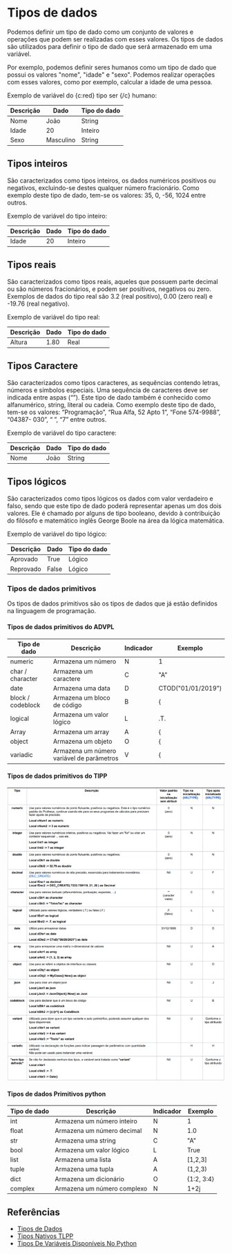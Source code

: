 # Tipos de dados

Podemos definir um tipo de dado como um conjunto de valores e operações que podem ser realizadas com esses valores. Os tipos de dados são utilizados para definir o tipo de dado que será armazenado em uma variável.

Por exemplo, podemos definir seres humanos como um tipo de dado que possui os valores "nome", "idade" e "sexo". Podemos realizar operações com esses valores, como por exemplo, calcular a idade de uma pessoa.

Exemplo de variável do {c:red} tipo ser {/c} humano:


| Descrição | Dado | Tipo do dado |
| --- | --- | --- |
| Nome | João | String |
| Idade | 20 | Inteiro |
| Sexo | Masculino | String |

## Tipos inteiros

São caracterizados como tipos inteiros, os dados numéricos positivos ou negativos, excluindo-se destes qualquer número fracionário. Como exemplo deste tipo de dado, tem-se os valores: 35, 0, -56, 1024 entre outros.

Exemplo de variável do tipo inteiro:

| Descrição | Dado | Tipo do dado |
| --- | --- | --- |
| Idade | 20 | Inteiro |

## Tipos reais

São caracterizados como tipos reais, aqueles que possuem parte decimal ou são 
números fracionários, e podem ser positivos, negativos ou zero. Exemplos de 
dados do tipo real são 3.2 (real positivo), 0.00 (zero real) e -19.76 (real negativo).

Exemplo de variável do tipo real:

| Descrição | Dado | Tipo do dado |
| --- | --- | --- |
| Altura | 1.80 | Real |

## Tipos Caractere

São caracterizados como tipos caracteres, as sequências contendo letras, números e símbolos especiais. Uma sequência de caracteres deve ser indicada entre aspas (“”). Este tipo de dado também é conhecido como alfanumérico, string, literal ou cadeia. Como exemplo deste tipo de dado, tem-se os valores: “Programação”, “Rua Alfa, 52 Apto 1”, “Fone 574-9988”, “04387- 
030”, “ ”, “7” entre outros.

Exemplo de variável do tipo caractere:

| Descrição | Dado | Tipo do dado |
| --- | --- | --- |
| Nome | João | String |

## Tipos lógicos

São caracterizados como tipos lógicos os dados com valor verdadeiro e falso, sendo que este tipo de dado poderá representar apenas um dos dois valores. Ele é chamado por alguns de tipo booleano, devido à contribuição do filósofo e matemático inglês George Boole na área da lógica matemática.

Exemplo de variável do tipo lógico:

| Descrição | Dado | Tipo do dado |
| --- | --- | --- |
| Aprovado | True | Lógico |
| Reprovado | False | Lógico |


### Tipos de dados primitivos

Os tipos de dados primitivos são os tipos de dados que já estão definidos na linguagem de programação.

#### Tipos de dados primitivos do ADVPL

| Tipo de dado | Descrição | Indicador |Exemplo |
| --- | --- | --- | --- |
| numeric | Armazena um número | N | 1 |
| char / character | Armazena um caractere | C | "A" |
| date | Armazena uma data | D | CTOD("01/01/2019") |
| block / codeblock | Armazena um bloco de código | B | { || ... } |
| logical | Armazena um valor lógico | L | .T. |
| Array | Armazena um array | A | { || ... } |
| object | Armazena um objeto | O | { || ... } |
| variadic | Armazena um número variável de parâmetros | V | { || ... } |


#### Tipos de dados primitivos do TlPP

![Alt text](./Imagens/Tipo_Tlpp.png)

#### Tipos de dados Primitivos python

| Tipo de dado | Descrição | Indicador |Exemplo |
| --- | --- | --- | --- |
| int | Armazena um número inteiro | N | 1 |
| float | Armazena um número decimal | N | 1.0 |
| str | Armazena uma string | C | "A" |
| bool | Armazena um valor lógico | L | True |
| list | Armazena uma lista | A | [1,2,3] |
| tuple | Armazena uma tupla | A | (1,2,3) |
| dict | Armazena um dicionário | O | {1:2, 3:4} |
| complex | Armazena um número complexo | N | 1+2j |

## Referências

- [Tipos de Dados](https://tdn.totvs.com/display/tec/Tipagem+de+Dados#TipagemdeDados-3.TiposdeDados)
- [Tipos Nativos TLPP](https://tdn.totvs.com/display/tec/Tipos+Nativos)
- [Tipos De Variáveis Disponíveis No Python](https://pythonacademy.com.br/blog/tipos-de-variaveis-no-python)